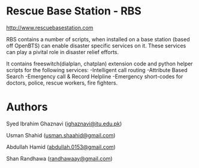 Rescue Base Station - RBS
======
http://www.rescuebasestation.com

RBS contains a number of scripts, when installed on a base station (based off OpenBTS) can enable disaster specific services on it. 
These services can play a pivital role in disaster relief efforts.

It contains freeswitch(dialplan, chatplan) extension code and python helper scripts for the following services:
-Intelligent call routing
-Attribute Based Search
-Emergency call & Record Helpline
-Emergency short-codes for doctors, police, rescue workers, fire fighters. 

Authors
=========
Syed Ibrahim Ghaznavi (ighaznavi@itu.edu.pk)

Usman Shahid (usman.shaahid@gmail.com)

Abdullah Hamid (abdullah.0153@gmail.com)

Shan Randhawa (randhawaay@gmail.com)
